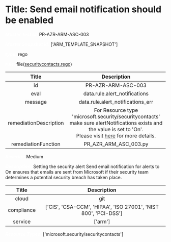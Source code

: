 



# Title: Send email notification should be enabled


***<font color="white">Master Test Id:</font>*** PR-AZR-ARM-ASC-003

***<font color="white">Master Snapshot Id:</font>*** ['ARM_TEMPLATE_SNAPSHOT']

***<font color="white">type:</font>*** rego

***<font color="white">rule:</font>*** file([securitycontacts.rego])  
  
  
  
  

|Title|Description|
| :---: | :---: |
|id|PR-AZR-ARM-ASC-003|
|eval|data.rule.alert_notifications|
|message|data.rule.alert_notifications_err|
|remediationDescription|For Resource type 'microsoft.security/securitycontacts' make sure alertNotifications exists and the value is set to 'On'.<br>Please visit <a href='https://docs.microsoft.com/en-us/azure/templates/microsoft.security/securitycontacts' target='_blank'>here</a> for more details.|
|remediationFunction|PR_AZR_ARM_ASC_003.py|


***<font color="white">Severity:</font>*** Medium

***<font color="white">Description:</font>*** Setting the security alert Send email notification for alerts to On ensures that emails are sent from Microsoft if their security team determines a potential security breach has taken place.  
  
  

|Title|Description|
| :---: | :---: |
|cloud|git|
|compliance|['CIS', 'CSA-CCM', 'HIPAA', 'ISO 27001', 'NIST 800', 'PCI-DSS']|
|service|['arm']|


***<font color="white">Resource Types:</font>*** ['microsoft.security/securitycontacts']


[securitycontacts.rego]: https://github.com/prancer-io/prancer-compliance-test/tree/master/azure/iac/securitycontacts.rego
